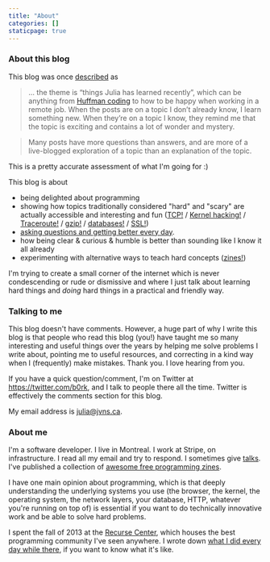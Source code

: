 ```yaml
---
title: "About"
categories: []
staticpage: true
---
```


### About this blog

This blog was once [described](http://danluu.com/programming-blogs/) as

> ... the theme is “things Julia has learned recently”, which can be anything from 
> [Huffman coding](http://jvns.ca/blog/2015/02/22/how-gzip-uses-huffman-coding/) to how to be happy when
> working in a remote job. When the posts are on a topic I don’t already know, I learn something
> new. When they’re on a topic I know, they remind me that the topic is exciting and contains a lot
> of wonder and mystery.

> Many posts have more questions than answers, and are more of a live-blogged exploration of a topic than an explanation of the topic.

This is a pretty accurate assessment of what I'm going for :)

This blog is about

* being delighted about programming
* showing how topics traditionally considered "hard" and "scary" are actually accessible and interesting and fun ([TCP!](http://jvns.ca/blog/2015/11/21/why-you-should-understand-a-little-about-tcp/) /  [Kernel hacking!](http://jvns.ca/blog/2014/01/04/4-paths-to-being-a-kernel-hacker/) /  [Traceroute!](http://jvns.ca/blog/2013/10/31/day-20-scapy-and-traceroute/) /  [gzip!](http://jvns.ca/blog/2013/10/24/day-16-gzip-plus-poetry-equals-awesome/) /  [databases!](http://jvns.ca/blog/2014/09/27/how-does-sqlite-work-part-1-pages/) /  [SSL!](https://jvns.ca/blog/2017/01/31/whats-tls/))
* [asking questions and getting better every day](https://jvns.ca/blog/good-questions/).
* how being clear & curious & humble is better than sounding like I know it all already
* experimenting with alternative ways to teach hard concepts ([zines!](https://jvns.ca/zines/))

I'm trying to create a small corner of the internet which is never condescending or rude or
dismissive and where I just talk about learning hard things and _doing_ hard things in a practical
and friendly way.

### Talking to me

This blog doesn't have comments. However, a huge part of why I write this blog is that people who
read this blog (you!) have taught me so many interesting and useful things over the years by helping
me solve problems I write about, pointing me to useful resources, and correcting in a kind way when
I (frequently) make mistakes. Thank you. I love hearing from you.

If you have a quick question/comment, I'm on Twitter at https://twitter.com/b0rk, and I talk to
people there all the time. Twitter is effectively the comments section for this blog.

My email address is julia@jvns.ca.

### About me

I'm a software developer. I live in Montreal. I work at Stripe, on infrastructure. I read all my email and try to respond. I sometimes give [talks](http://jvns.ca/talks). I've published a collection of [awesome free programming zines](https://jvns.ca/zines/).

I have one main opinion about programming, which is that deeply understanding the underlying systems
you use (the browser, the kernel, the operating system, the network layers, your database, HTTP,
whatever you're running on top of) is essential if you want to do technically innovative work and be
able to solve hard problems.

I spent the fall of 2013 at the [Recurse Center](http://recurse.com), which
houses the best programming community I've seen anywhere. I wrote down 
[what I did every day while there](http://jvns.ca/categories/hackerschool/), if you want to know what it's like.
